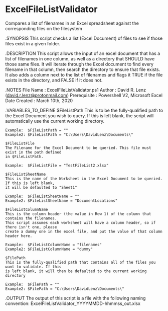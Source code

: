 # ExcelFileListValidator
Compares a list of filenames in an Excel spreadsheet against the corresponding files on the filesystem


.SYNOPSIS
    This script checks a list (Excel Document) of files to see if those files exist in a given
    folder.

.DESCRIPTION
    This script allows the input of an excel document that has a list of filenames in one column,
    as well as a directory that SHOULD have those same files. It will iterate through the Excel
    document to find every filename in that column, then search the directory to ensure that file
    exists. It also adds a column next to the list of filenames and flags it TRUE if the file exists
    in the directory, and FALSE if it does not.   

.NOTES
    File Name          : ExcelFileListValidator.ps1
    Author             : David R. Lenz (david.r.lenz@protonmail.com)
    Prerequisite       : Powershell V2, Microsoft Excel
    Date Created       : March 10th, 2020

.VARIABLES_TO_DEFINE
    $FileListPath
    This is to be the fully-qualified path to the Excel Document you wish to query.
    If this is left blank, the script will automatically use the current working directory.

    Example:  $FileListPath = ""
    Example2: $FileListPath = "C:\Users\DavidLenz\Documents\"

    $FileListFile
    The Filename for the Excel Document to be queried. This file must exist in the path defined
    in $FileListPath.

    Example:  $FileListFile = "TestFileList2.xlsx"

    $FileListSheetName
    This is the name of the Worksheet in the Excel Document to be queried. If this is left blank,
    it will be defaulted to "Sheet1"

    Example:  $FileListSheetName = ""
    Example2: $FileListSheetName = "DocumentLocations"

    $FileListColumnName
    This is the column header (the value in Row 1) of the column that contains the filenames.
    This script assumes each worksheet will have a column header, so if there isn't one, please
    create a dummy one in the excel file, and put the value of that column header here.

    Example:  $FileListColumnName = "filenames"
    Example2: $FileListColumnName = "dummy"

    $FilePath
    This is the fully-qualified path that contains all of the files you want to validate. If this
    is left blank, it will then be defaulted to the current working directory

    Example:  $FilePath = ""
    Example2: $FilePath = "C:\Users\DavidLenz\Documents\"

.OUTPUT
    The output of this script is a file with the following naming convention:
    ExcelFileListValidator_YYYYMMDD-hhmmss_out.xlsx
